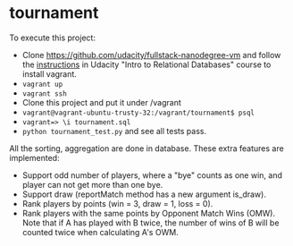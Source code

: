 # tournament

To execute this project:
- Clone https://github.com/udacity/fullstack-nanodegree-vm and follow the [instructions](https://www.udacity.com/wiki/ud197/install-vagrant) in Udacity "Intro to Relational Databases" course to install vagrant.
- `vagrant up`
- `vagrant ssh`
- Clone this project and put it under /vagrant
- `vagrant@vagrant-ubuntu-trusty-32:/vagrant/tournament$ psql`
- `vagrant=> \i tournament.sql`
- `python tournament_test.py` and see all tests pass.

All the sorting, aggregation are done in database.
These extra features are implemented:

- Support odd number of players, where a "bye" counts as one win, and player can not get more than one bye.
- Support draw (reportMatch method has a new argument is_draw).
- Rank players by points (win = 3, draw = 1, loss = 0).
- Rank players with the same points by Opponent Match Wins (OMW). Note that if A has played with B twice, the number of wins of B will be counted twice when calculating A's OWM.
 
